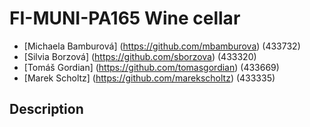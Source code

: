# FI-MUNI-PA165 Wine cellar

* [Michaela Bamburová] (https://github.com/mbamburova) (433732)
* [Silvia Borzová] (https://github.com/sborzova) (433320)
* [Tomáš Gordian] (https://github.com/tomasgordian) (433669)
* [Marek Scholtz] (https://github.com/marekscholtz) (433335)

## Description
